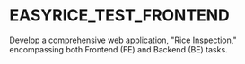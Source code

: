 # EASYRICE_TEST_FRONTEND
Develop a comprehensive web application, "Rice Inspection," encompassing both Frontend (FE) and Backend (BE) tasks.

